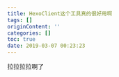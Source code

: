 ```yaml
---
title: HexoClient这个工具真的很好用啊
tags: []
originContent: ''
categories: []
toc: true
date: 2019-03-07 00:23:23
---
```


拉拉拉拉啊了